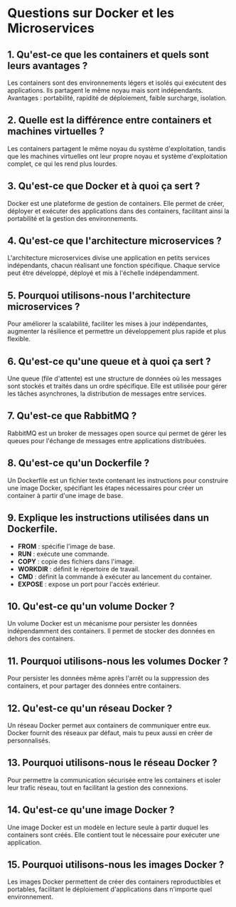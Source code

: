 
# Questions sur Docker et les Microservices

## 1. Qu'est-ce que les containers et quels sont leurs avantages ?
Les containers sont des environnements légers et isolés qui exécutent des applications. Ils partagent le même noyau mais sont indépendants. Avantages : portabilité, rapidité de déploiement, faible surcharge, isolation.

## 2. Quelle est la différence entre containers et machines virtuelles ?
Les containers partagent le même noyau du système d'exploitation, tandis que les machines virtuelles ont leur propre noyau et système d'exploitation complet, ce qui les rend plus lourdes.

## 3. Qu'est-ce que Docker et à quoi ça sert ?
Docker est une plateforme de gestion de containers. Elle permet de créer, déployer et exécuter des applications dans des containers, facilitant ainsi la portabilité et la gestion des environnements.

## 4. Qu'est-ce que l'architecture microservices ?
L'architecture microservices divise une application en petits services indépendants, chacun réalisant une fonction spécifique. Chaque service peut être développé, déployé et mis à l'échelle indépendamment.

## 5. Pourquoi utilisons-nous l'architecture microservices ?
Pour améliorer la scalabilité, faciliter les mises à jour indépendantes, augmenter la résilience et permettre un développement plus rapide et plus flexible.

## 6. Qu'est-ce qu'une queue et à quoi ça sert ?
Une queue (file d'attente) est une structure de données où les messages sont stockés et traités dans un ordre spécifique. Elle est utilisée pour gérer les tâches asynchrones, la distribution de messages entre services.

## 7. Qu'est-ce que RabbitMQ ?
RabbitMQ est un broker de messages open source qui permet de gérer les queues pour l'échange de messages entre applications distribuées.

## 8. Qu'est-ce qu'un Dockerfile ?
Un Dockerfile est un fichier texte contenant les instructions pour construire une image Docker, spécifiant les étapes nécessaires pour créer un container à partir d'une image de base.

## 9. Explique les instructions utilisées dans un Dockerfile.
- **FROM** : spécifie l'image de base.
- **RUN** : exécute une commande.
- **COPY** : copie des fichiers dans l'image.
- **WORKDIR** : définit le répertoire de travail.
- **CMD** : définit la commande à exécuter au lancement du container.
- **EXPOSE** : expose un port pour l'accès extérieur.

## 10. Qu'est-ce qu'un volume Docker ?
Un volume Docker est un mécanisme pour persister les données indépendamment des containers. Il permet de stocker des données en dehors des containers.

## 11. Pourquoi utilisons-nous les volumes Docker ?
Pour persister les données même après l'arrêt ou la suppression des containers, et pour partager des données entre containers.

## 12. Qu'est-ce qu'un réseau Docker ?
Un réseau Docker permet aux containers de communiquer entre eux. Docker fournit des réseaux par défaut, mais tu peux aussi en créer de personnalisés.

## 13. Pourquoi utilisons-nous le réseau Docker ?
Pour permettre la communication sécurisée entre les containers et isoler leur trafic réseau, tout en facilitant la gestion des connexions.

## 14. Qu'est-ce qu'une image Docker ?
Une image Docker est un modèle en lecture seule à partir duquel les containers sont créés. Elle contient tout le nécessaire pour exécuter une application.

## 15. Pourquoi utilisons-nous les images Docker ?
Les images Docker permettent de créer des containers reproductibles et portables, facilitant le déploiement d'applications dans n'importe quel environnement.